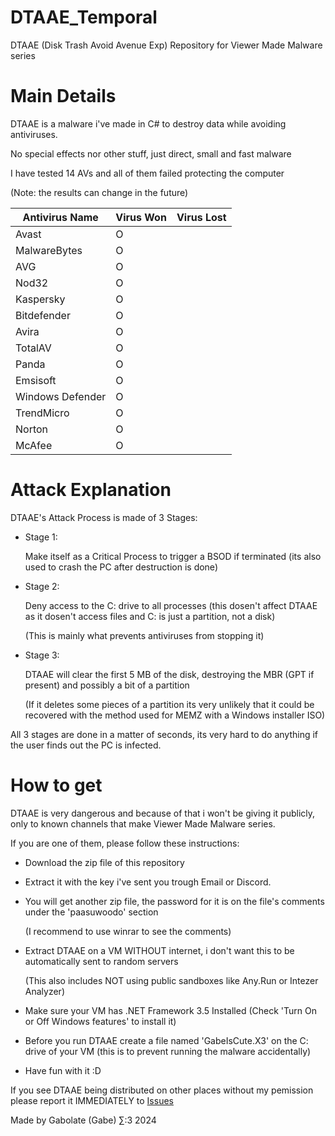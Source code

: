 # DTAAE_Temporal
DTAAE (Disk Trash Avoid Avenue Exp) Repository for Viewer Made Malware series





# Main Details

DTAAE is a malware i've made in C# to destroy data while avoiding antiviruses.

No special effects nor other stuff, just direct, small and fast malware

I have tested 14 AVs and all of them failed protecting the computer 

(Note: the results can change in the future)

|Antivirus Name|Virus Won|Virus Lost|
|----------------|---------|--------|
|Avast|O| |
|MalwareBytes|O||
|AVG|O||
|Nod32|O||
|Kaspersky|O||
|Bitdefender|O||
|Avira|O||
|TotalAV|O||
|Panda|O||
|Emsisoft|O||
|Windows Defender|O||
|TrendMicro|O||
|Norton|O||
|McAfee|O||

# Attack Explanation

DTAAE's Attack Process is made of 3 Stages:

- Stage 1:

  Make itself as a Critical Process to trigger a BSOD if terminated (its also used to crash the PC after destruction is done)

- Stage 2:

  Deny access to the C: drive to all processes (this dosen't affect DTAAE as it dosen't access files and C: is just a partition, not a disk)

  (This is mainly what prevents antiviruses from stopping it)

- Stage 3:
 
  DTAAE will clear the first 5 MB of the disk, destroying the MBR (GPT if present) and possibly a bit of a partition

  (If it deletes some pieces of a partition its very unlikely that it could be recovered with the method used for MEMZ with a Windows installer ISO)


All 3 stages are done in a matter of seconds, its very hard to do anything if the user finds out the PC is infected.


# How to get

DTAAE is very dangerous and because of that i won't be giving it publicly, only to known channels that make Viewer Made Malware series.

If you are one of them, please follow these instructions:

- Download the zip file of this repository

- Extract it with the key i've sent you trough Email or Discord.

- You will get another zip file, the password for it is on the file's comments under the 'paasuwoodo' section

  (I recommend to use winrar to see the comments)

- Extract DTAAE on a VM WITHOUT internet, i don't want this to be automatically sent to random servers

  (This also includes NOT using public sandboxes like Any.Run or Intezer Analyzer)

- Make sure your VM has .NET Framework 3.5 Installed (Check 'Turn On or Off Windows features' to install it)

- Before you run DTAAE create a file named 'GabeIsCute.X3' on the C: drive of your VM (this is to prevent running the malware accidentally)

- Have fun with it :D

If you see DTAAE being distributed on other places without my pemission please report it IMMEDIATELY to [Issues](https://github.com/Gabolate/DTAAE_Temporal/issues)

Made by Gabolate (Gabe) ∑:3 2024
